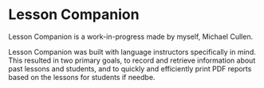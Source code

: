 # Lesson Companion

Lesson Companion is a work-in-progress made by myself, Michael Cullen. 

Lesson Companion was built with language instructors specifically in mind. This resulted in two primary goals, to record and retrieve information about past lessons and students, and to quickly and efficiently print PDF reports based on the lessons for students if needbe.  
